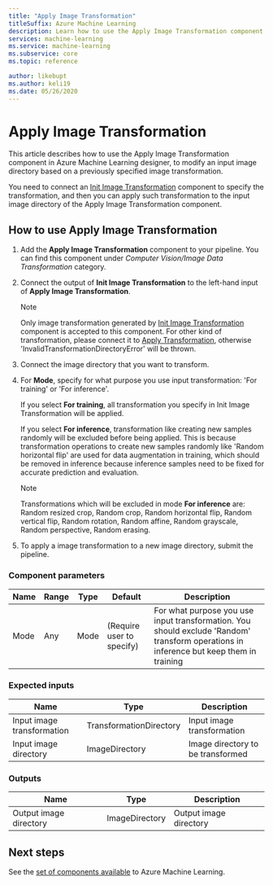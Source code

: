 ```yaml
---
title: "Apply Image Transformation"
titleSuffix: Azure Machine Learning
description: Learn how to use the Apply Image Transformation component to apply an image transformation to a image directory.
services: machine-learning
ms.service: machine-learning
ms.subservice: core
ms.topic: reference

author: likebupt
ms.author: keli19
ms.date: 05/26/2020
---
```

# Apply Image Transformation 

This article describes how to use the Apply Image Transformation component in Azure Machine Learning designer, to modify an input image directory based on a previously specified image transformation.  

You need to connect an [Init Image Transformation](init-image-transformation.md) component to specify the transformation, and then you can apply such transformation to the input image directory of the Apply Image Transformation component.

## How to use Apply Image Transformation  

1. Add the **Apply Image Transformation** component to your pipeline. You can find this component under *Computer Vision/Image Data Transformation* category. 

2. Connect the output of **Init Image Transformation** to the left-hand input of **Apply Image Transformation**.

     > [!NOTE]
     > Only image transformation generated by [Init Image Transformation](init-image-transformation.md) component is accepted to this component. For other kind of transformation, please connect it to [Apply Transformation](apply-transformation.md), otherwise 'InvalidTransformationDirectoryError' will be thrown.


3. Connect the image directory that you want to transform.

4. For **Mode**, specify for what purpose you use input transformation: 'For training' or 'For inference'. 

   If you select **For training**, all transformation you specify in Init Image Transformation will be applied.

   If you select **For inference**, transformation like creating new samples randomly will be excluded before being applied. This is because transformation operations to create new samples randomly like 'Random horizontal flip' are used for data augmentation in training, which should be removed in inference because inference samples need to be fixed for accurate prediction and evaluation.

   > [!NOTE]
   > Transformations which will be excluded in mode **For inference** are: Random resized crop, Random crop, Random horizontal flip, Random vertical flip, Random rotation, Random affine, Random grayscale, Random perspective, Random erasing.

5. To apply a image transformation to a new image directory, submit the pipeline.  

### Component parameters

| Name | Range | Type | Default                   | Description                              |
| ---- | ----- | ---- | ------------------------- | ---------------------------------------- |
| Mode | Any   | Mode | (Require user to specify) | For what purpose you use input transformation. You should exclude 'Random' transform operations in inference but keep them in training |

### Expected inputs  

| Name                       | Type                    | Description                       |
| -------------------------- | ----------------------- | --------------------------------- |
| Input image transformation | TransformationDirectory | Input image transformation        |
| Input image directory      | ImageDirectory          | Image directory to be transformed |

### Outputs  

| Name                   | Type           | Description            |
| ---------------------- | -------------- | ---------------------- |
| Output image directory | ImageDirectory | Output image directory |

## Next steps

See the [set of components available](component-reference.md) to Azure Machine Learning. 

